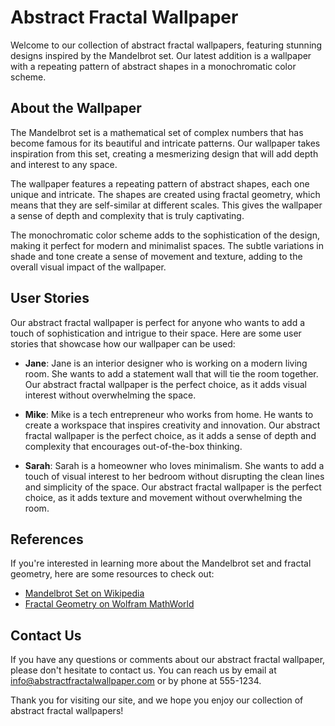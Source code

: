<!--
Write me content for website with wallpaper which alt text is:

"A wallpaper with a repeating pattern of abstract shapes inspired by the Mandelbrot set, in a monochromatic color scheme."

The name/title of the page should not be 1:1 copy of the alt text but rather a real content of the website which is using this wallpaper.

- Use markdown format 
- Start with the heading
- The content should look like a real website 
- Include real sections like references, contact, user stories, etc. use things relevant to the page purpose.
- Feel free to use structure like headings, bullets, numbering, blockquotes, paragraphs, horizontal lines, etc.
- You can use formatting like bold or _italic_
- You can include UTF-8 emojis
- Links should be only #hash anchors (and you can refer to the document itself)
- Do not include images
-->

<!--font:Montserrat-->

# Abstract Fractal Wallpaper

Welcome to our collection of abstract fractal wallpapers, featuring stunning designs inspired by the Mandelbrot set. Our latest addition is a wallpaper with a repeating pattern of abstract shapes in a monochromatic color scheme.

## About the Wallpaper

The Mandelbrot set is a mathematical set of complex numbers that has become famous for its beautiful and intricate patterns. Our wallpaper takes inspiration from this set, creating a mesmerizing design that will add depth and interest to any space.

The wallpaper features a repeating pattern of abstract shapes, each one unique and intricate. The shapes are created using fractal geometry, which means that they are self-similar at different scales. This gives the wallpaper a sense of depth and complexity that is truly captivating.

The monochromatic color scheme adds to the sophistication of the design, making it perfect for modern and minimalist spaces. The subtle variations in shade and tone create a sense of movement and texture, adding to the overall visual impact of the wallpaper.

## User Stories

Our abstract fractal wallpaper is perfect for anyone who wants to add a touch of sophistication and intrigue to their space. Here are some user stories that showcase how our wallpaper can be used:

- **Jane**: Jane is an interior designer who is working on a modern living room. She wants to add a statement wall that will tie the room together. Our abstract fractal wallpaper is the perfect choice, as it adds visual interest without overwhelming the space.

- **Mike**: Mike is a tech entrepreneur who works from home. He wants to create a workspace that inspires creativity and innovation. Our abstract fractal wallpaper is the perfect choice, as it adds a sense of depth and complexity that encourages out-of-the-box thinking.

- **Sarah**: Sarah is a homeowner who loves minimalism. She wants to add a touch of visual interest to her bedroom without disrupting the clean lines and simplicity of the space. Our abstract fractal wallpaper is the perfect choice, as it adds texture and movement without overwhelming the room.

## References

If you're interested in learning more about the Mandelbrot set and fractal geometry, here are some resources to check out:

- [Mandelbrot Set on Wikipedia](#)
- [Fractal Geometry on Wolfram MathWorld](#)

## Contact Us

If you have any questions or comments about our abstract fractal wallpaper, please don't hesitate to contact us. You can reach us by email at [info@abstractfractalwallpaper.com](mailto:info@abstractfractalwallpaper.com) or by phone at 555-1234.

Thank you for visiting our site, and we hope you enjoy our collection of abstract fractal wallpapers!
